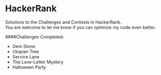 HackerRank
==========

Solutions to the Challenges and Contests in HackerRank.  
You are welcome to let me know if you can optimize my code even better.

####Challenges Completed:  
- Gem Stone  
- Utopian Tree  
- Service Lane  
- The Love-Letter Mystery  
- Halloween Party